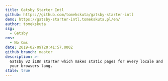 ```yaml
---
title: Gatsby Starter Intl
github: https://github.com/tomekskuta/gatsby-starter-intl
demo: https://gatsby-starter-intl.tomekskuta.pl/en/
author: tomekskuta
ssg:
  - Gatsby
cms:
  - No Cms
date: 2019-02-09T20:41:57.000Z
github_branch: master
description: >-
  Gatsby v2 i18n starter which makes static pages for every locale and detect
  your browsers lang.
stale: true
---
```

